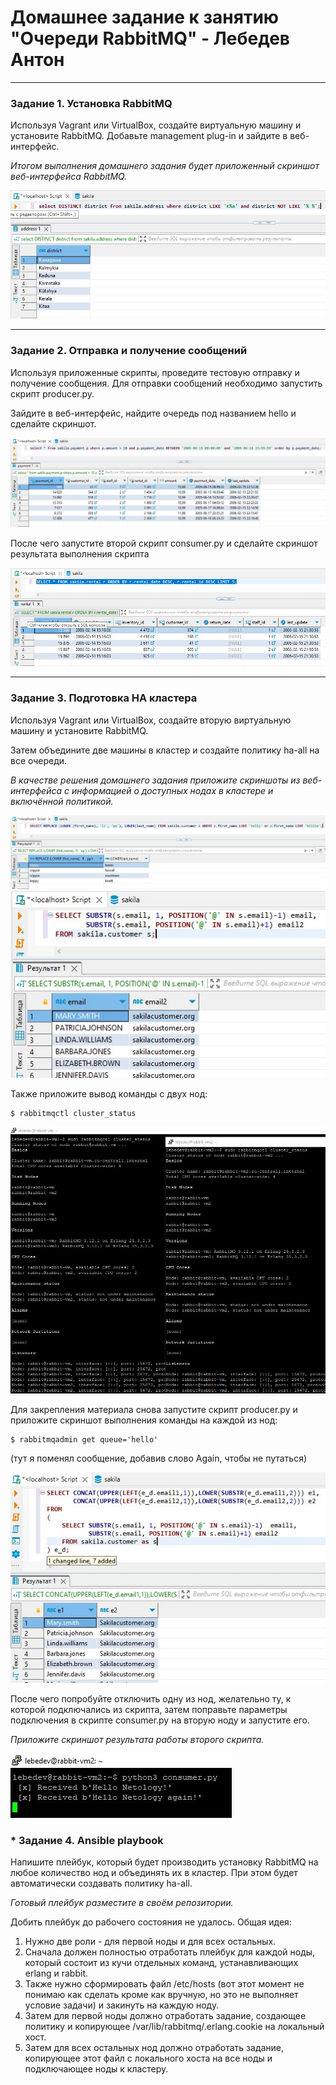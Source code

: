 # Домашнее задание к занятию "Очереди RabbitMQ" - Лебедев Антон

---

### Задание 1. Установка RabbitMQ

Используя Vagrant или VirtualBox, создайте виртуальную машину и установите RabbitMQ.
Добавьте management plug-in и зайдите в веб-интерфейс.

*Итогом выполнения домашнего задания будет приложенный скриншот веб-интерфейса RabbitMQ.*

![Screenshot_1](https://github.com/Lebedun/HomeWork-Blank/blob/11-04/img/Screenshot_1.jpg)

---

### Задание 2. Отправка и получение сообщений

Используя приложенные скрипты, проведите тестовую отправку и получение сообщения.
Для отправки сообщений необходимо запустить скрипт producer.py.

Зайдите в веб-интерфейс, найдите очередь под названием hello и сделайте скриншот.

![Screenshot_2](https://github.com/Lebedun/HomeWork-Blank/blob/11-04/img/Screenshot_2.jpg)

После чего запустите второй скрипт consumer.py и сделайте скриншот результата выполнения скрипта

![Screenshot_3](https://github.com/Lebedun/HomeWork-Blank/blob/11-04/img/Screenshot_3.jpg)

---

### Задание 3. Подготовка HA кластера

Используя Vagrant или VirtualBox, создайте вторую виртуальную машину и установите RabbitMQ.

Затем объедините две машины в кластер и создайте политику ha-all на все очереди.

*В качестве решения домашнего задания приложите скриншоты из веб-интерфейса с информацией о доступных нодах в кластере и включённой политикой.*

![Screenshot_4](https://github.com/Lebedun/HomeWork-Blank/blob/11-04/img/Screenshot_4.jpg)
![Screenshot_5](https://github.com/Lebedun/HomeWork-Blank/blob/11-04/img/Screenshot_5.jpg)

Также приложите вывод команды с двух нод:

```shell script
$ rabbitmqctl cluster_status
```
![Screenshot_8](https://github.com/Lebedun/HomeWork-Blank/blob/11-04/img/Screenshot_8.jpg)

Для закрепления материала снова запустите скрипт producer.py и приложите скриншот выполнения команды на каждой из нод:

```shell script
$ rabbitmqadmin get queue='hello'
```
(тут я поменял сообщение, добавив слово Again, чтобы не путаться)

![Screenshot_6](https://github.com/Lebedun/HomeWork-Blank/blob/11-04/img/Screenshot_6.jpg)

После чего попробуйте отключить одну из нод, желательно ту, к которой подключались из скрипта, затем поправьте параметры подключения в скрипте consumer.py на вторую ноду и запустите его.

*Приложите скриншот результата работы второго скрипта.*

![Screenshot_7](https://github.com/Lebedun/HomeWork-Blank/blob/11-04/img/Screenshot_7.jpg)

### * Задание 4. Ansible playbook

Напишите плейбук, который будет производить установку RabbitMQ на любое количество нод и объединять их в кластер.
При этом будет автоматически создавать политику ha-all.

*Готовый плейбук разместите в своём репозитории.*

Добить плейбук до рабочего состояния не удалось. Общая идея:

1. Нужно две роли - для первой ноды и для всех остальных.
2. Сначала должен полностью отработать плейбук для каждой ноды, который состоит из кучи отдельных команд, устанавливающих erlang и rabbit.
3. Также нужно сформировать файл /etc/hosts (вот этот момент не понимаю как сделать кроме как вручную, но это не выполняет условие задачи) и закинуть на каждую ноду.
4. Затем для первой ноды должно отработать задание, создающее политику и копирующее /var/lib/rabbitmq/.erlang.cookie на локальный хост.
5. Затем для всех остальных нод должно отработать задание, копирующее этот файл с локального хоста на все ноды и подключающее ноды к кластеру.
